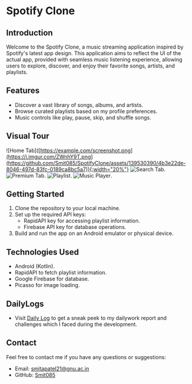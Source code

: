 # Spotify Clone

## Introduction

Welcome to the Spotify Clone, a music streaming application inspired by Spotify's latest app design. This application aims to reflect the UI of the actual app, provided with seamless music listening experience, allowing users to explore, discover, and enjoy their favorite songs, artists, and playlists.

## Features

- Discover a vast library of songs, albums, and artists.
- Browse curated playlists based on my profile preferences.
- Music controls like play, pause, skip, and shuffle songs.

## Visual Tour

![Home Tab]([https://example.com/screenshot.png](https://i.imgur.com/ZWnhY9T.png](https://github.com/Smit085/SpotifyClone/assets/139530390/4b3e22de-8046-497d-83fc-0189ca8bc5a7)){:width="20%"}
![Search Tab](https://github.com/Smit085/SpotifyClone/assets/139530390/c7b0f822-c00b-4848-80cd-2f8fa718582e).
![Premium Tab](https://github.com/Smit085/SpotifyClone/assets/139530390/19f2fcfa-892e-4987-a6aa-fec239043027).
![Playlist](https://github.com/Smit085/SpotifyClone/assets/139530390/3d5e8a8f-a879-4b0f-b2af-08d3b4a2f744).
![Music Player](https://github.com/Smit085/SpotifyClone/assets/139530390/ea14749a-fef9-4a75-8027-aad095799676).

## Getting Started

1. Clone the repository to your local machine.
2. Set up the required API keys:
   - RapidAPI key for accessing playlist information.
   - Firebase API key for database operations.
3. Build and run the app on an Android emulator or physical device.

## Technologies Used

- Android (Kotlin).
- RapidAPI to fetch playlist information.
- Google Firebase for database.
- Picasso for image loading.

## DailyLogs

- Visit [Daily Log](https://github.com/Smit085/SpotifyClone/blob/master/DailyLogs.md) to get a sneak peek to my dailywork report and challenges which I faced during the development.

## Contact

Feel free to contact me if you have any questions or suggestions:
- Email: smitapatel21@gnu.ac.in
- GitHub: [Smit085](https://github.com/Smit085)

